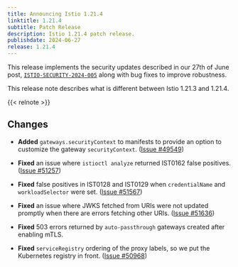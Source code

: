 ```yaml
---
title: Announcing Istio 1.21.4
linktitle: 1.21.4
subtitle: Patch Release
description: Istio 1.21.4 patch release.
publishdate: 2024-06-27
release: 1.21.4
---
```


This release implements the security updates described in our 27th of June post, [`ISTIO-SECURITY-2024-005`](/pt-br/news/security/istio-security-2024-005) along with bug fixes to improve robustness.

This release note describes what is different between Istio 1.21.3 and 1.21.4.

{{< relnote >}}

## Changes

- **Added** `gateways.securityContext` to manifests to provide an option to customize the gateway `securityContext`.
  ([Issue #49549](https://github.com/istio/istio/issues/49549))

- **Fixed** an issue where `istioctl analyze` returned IST0162 false positives.
  ([Issue #51257](https://github.com/istio/istio/issues/51257))

- **Fixed** false positives in IST0128 and IST0129 when `credentialName` and `workloadSelector` were set.
  ([Issue #51567](https://github.com/istio/istio/issues/51567))

- **Fixed** an issue where JWKS fetched from URIs were not updated promptly when there are errors fetching other URIs.
  ([Issue #51636](https://github.com/istio/istio/issues/51636))

- **Fixed** 503 errors returned by `auto-passthrough` gateways created after enabling mTLS.

- **Fixed** `serviceRegistry` ordering of the proxy labels, so we put the Kubernetes registry in front.
  ([Issue #50968](https://github.com/istio/istio/issues/50968))
